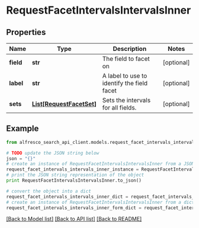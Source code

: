 # RequestFacetIntervalsIntervalsInner


## Properties
Name | Type | Description | Notes
------------ | ------------- | ------------- | -------------
**field** | **str** | The field to facet on | [optional] 
**label** | **str** | A label to use to identify the field facet | [optional] 
**sets** | [**List[RequestFacetSet]**](RequestFacetSet.md) | Sets the intervals for all fields. | [optional] 

## Example

```python
from alfresco_search_api_client.models.request_facet_intervals_intervals_inner import RequestFacetIntervalsIntervalsInner

# TODO update the JSON string below
json = "{}"
# create an instance of RequestFacetIntervalsIntervalsInner from a JSON string
request_facet_intervals_intervals_inner_instance = RequestFacetIntervalsIntervalsInner.from_json(json)
# print the JSON string representation of the object
print RequestFacetIntervalsIntervalsInner.to_json()

# convert the object into a dict
request_facet_intervals_intervals_inner_dict = request_facet_intervals_intervals_inner_instance.to_dict()
# create an instance of RequestFacetIntervalsIntervalsInner from a dict
request_facet_intervals_intervals_inner_form_dict = request_facet_intervals_intervals_inner.from_dict(request_facet_intervals_intervals_inner_dict)
```
[[Back to Model list]](../README.md#documentation-for-models) [[Back to API list]](../README.md#documentation-for-api-endpoints) [[Back to README]](../README.md)


